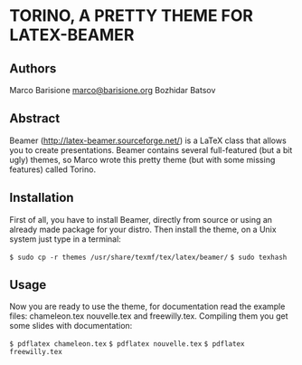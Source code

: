 TORINO, A PRETTY THEME FOR LATEX-BEAMER
=======================================

## Authors
Marco Barisione <marco@barisione.org>
Bozhidar Batsov

## Abstract
Beamer (http://latex-beamer.sourceforge.net/) is a LaTeX class that
allows you to create presentations.  Beamer contains several
full-featured (but a bit ugly) themes, so Marco wrote this pretty theme
(but with some missing features) called Torino.

## Installation
First of all, you have to install Beamer, directly from source or
using an already made package for your distro.  Then install the
theme, on a Unix system just type in a terminal:

`$ sudo cp -r themes /usr/share/texmf/tex/latex/beamer/`
`$ sudo texhash`

## Usage
Now you are ready to use the theme, for documentation read the example
files: chameleon.tex nouvelle.tex and freewilly.tex.  Compiling them
you get some slides with documentation:

`$ pdflatex chameleon.tex`
`$ pdflatex nouvelle.tex`
`$ pdflatex freewilly.tex`

